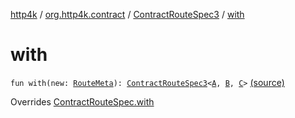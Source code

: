 [http4k](../../index.md) / [org.http4k.contract](../index.md) / [ContractRouteSpec3](index.md) / [with](./with.md)

# with

`fun with(new: `[`RouteMeta`](../-route-meta/index.md)`): `[`ContractRouteSpec3`](index.md)`<`[`A`](-binder/index.md#A)`, `[`B`](-binder/index.md#B)`, `[`C`](-binder/index.md#C)`>` [(source)](https://github.com/http4k/http4k/blob/master/http4k-contract/src/main/kotlin/org/http4k/contract/routeSpec.kt#L87)

Overrides [ContractRouteSpec.with](../-contract-route-spec/with.md)


